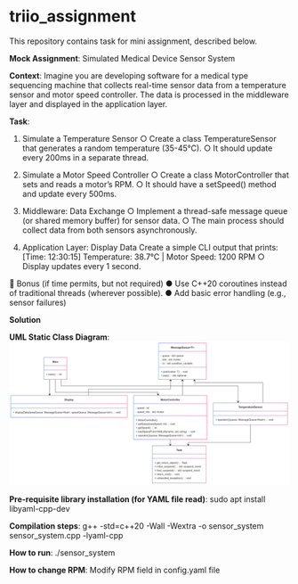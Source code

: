 # triio_assignment

This repository contains task for mini assignment, described below.

**Mock Assignment**:
Simulated Medical Device Sensor System

**Context**:
Imagine you are developing software for a medical type sequencing machine that collects real-time sensor data from a temperature sensor and motor speed controller. The data is processed in the middleware layer and displayed in the application layer.

**Task**:
1. Simulate a Temperature Sensor
○ Create a class TemperatureSensor that generates a random temperature (35-45°C).
○ It should update every 200ms in a separate thread.

3. Simulate a Motor Speed Controller
○ Create a class MotorController that sets and reads a motor’s RPM.
○ It should have a setSpeed() method and update every 500ms.

5. Middleware: Data Exchange
○ Implement a thread-safe message queue (or shared memory buffer) for sensor data.
○ The main process should collect data from both sensors asynchronously.

6. Application Layer: Display Data
Create a simple CLI output that prints:
[Time: 12:30:15] Temperature: 38.7°C | Motor Speed: 1200 RPM
○ Display updates every 1 second.

🚀 Bonus (if time permits, but not required)
● Use C++20 coroutines instead of traditional threads (wherever possible).
● Add basic error handling (e.g., sensor failures)

**Solution**

**UML Static Class Diagram**:
![UML Diagram](full_UML.png)

**Pre-requisite library installation (for YAML file read)**:
sudo apt install libyaml-cpp-dev

**Compilation steps**:
g++ -std=c++20 -Wall -Wextra -o sensor_system sensor_system.cpp -lyaml-cpp

**How to run**:
./sensor_system

**How to change RPM**:
Modify RPM field in config.yaml file

